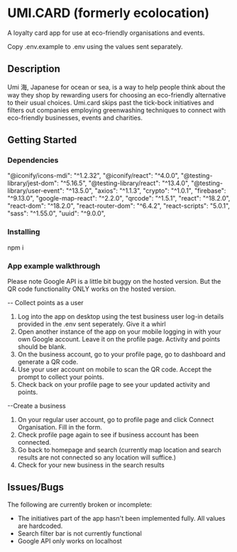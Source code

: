 # UMI.CARD (formerly ecolocation)

A loyalty card app for use at eco-friendly organisations and events. 

Copy .env.example to .env using the values sent separately. 


## Description

Umi 海, Japanese for ocean or sea, is a way to help people think about the way they shop by rewarding users for choosing an eco-friendly alternative to their usual
choices. 
Umi.card skips past the tick-bock initiatives and filters out companies employing greenwashing techniques to connect with eco-friendly businesses, events and 
charities.

## Getting Started

### Dependencies

"@iconify/icons-mdi": "^1.2.32",
    "@iconify/react": "^4.0.0",
    "@testing-library/jest-dom": "^5.16.5",
    "@testing-library/react": "^13.4.0",
    "@testing-library/user-event": "^13.5.0",
    "axios": "^1.1.3",
    "crypto": "^1.0.1",
    "firebase": "^9.13.0",
    "google-map-react": "^2.2.0",
    "qrcode": "^1.5.1",
    "react": "^18.2.0",
    "react-dom": "^18.2.0",
    "react-router-dom": "^6.4.2",
    "react-scripts": "5.0.1",
    "sass": "^1.55.0",
    "uuid": "^9.0.0",

### Installing

npm i

### App example walkthrough

Please note Google API is a little bit buggy on the hosted version. But the QR code functionality ONLY works on the hosted version. 

-- Collect points as a user
1. Log into the app on desktop using the test business user log-in details provided in the .env sent seperately. Give it a whirl
2. Open another instance of the app on your mobile logging in with your own Google account. Leave it on the profile page. Activity and points should be blank.
3. On the business account, go to your profile page, go to dashboard and generate a QR code.
4. Use your user account on mobile to scan the QR code. Accept the prompt to collect your points.
5. Check back on your profile page to see your updated activity and points.

--Create a business
1. On your regular user account, go to profile page and click Connect Organisation. Fill in the form. 
2. Check profile page again to see if business account has been connected.
3. Go back to homepage and search (currently map location and search results are not connected so any location will suffice.)
4. Check for your new business in the search results



## Issues/Bugs
The following are currently broken or incomplete:
* The initiatives part of the app hasn't been implemented fully. All values are hardcoded.
* Search filter bar is not currently functional
* Google API only works on localhost

